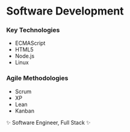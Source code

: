 # Software Development

### Key Technologies

* ECMAScript
* HTML5
* Node.js
* Linux

### Agile Methodologies

* Scrum
* XP
* Lean
* Kanban

:sparkles: Software Engineer, Full Stack :sparkles:
